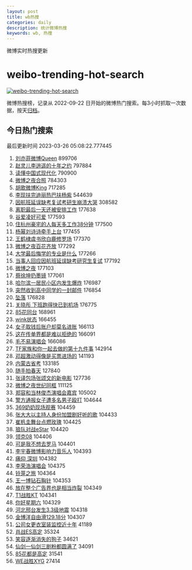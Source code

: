 ```yaml
---
layout: post
title: wb热搜
categories: daily
description: 统计微博热搜
keywords: wb, 热搜
---
```


微博实时热搜更新

# weibo-trending-hot-search

[![weibo-trending-hot-search](https://github.com/ameizi/weibo-trending-hot-search/actions/workflows/ci.yml/badge.svg)](https://github.com/ameizi/weibo-trending-hot-search/actions/workflows/ci.yml)

微博热搜榜，记录从 2022-09-22 日开始的微博热门搜索。每3小时抓取一次数据，按天[归档](./archives)。

## 今日热门搜索

<!-- BEGIN --> 
最后更新时间 2023-03-26 05:08:22.777445 
1. [刘亦菲微博Queen](https://s.weibo.com/weibo?q=%23%E5%88%98%E4%BA%A6%E8%8F%B2%E5%BE%AE%E5%8D%9AQueen%23&t=31&band_rank=1&Refer=top) 899706
1. [赵灵儿李逍遥的十年之约](https://s.weibo.com/weibo?q=%E8%B5%B5%E7%81%B5%E5%84%BF%E6%9D%8E%E9%80%8D%E9%81%A5%E7%9A%84%E5%8D%81%E5%B9%B4%E4%B9%8B%E7%BA%A6&t=31&band_rank=2&Refer=top) 797884
1. [读懂中国式现代化](https://s.weibo.com/weibo?q=%23%E8%AF%BB%E6%87%82%E4%B8%AD%E5%9B%BD%E5%BC%8F%E7%8E%B0%E4%BB%A3%E5%8C%96%23&t=31&band_rank=3&Refer=top) 790900
1. [微博之夜合照](https://s.weibo.com/weibo?q=%23%E5%BE%AE%E5%8D%9A%E4%B9%8B%E5%A4%9C%E5%90%88%E7%85%A7%23&t=31&band_rank=4&Refer=top) 784303
1. [胡歌微博King](https://s.weibo.com/weibo?q=%23%E8%83%A1%E6%AD%8C%E5%BE%AE%E5%8D%9AKing%23&t=31&band_rank=5&Refer=top) 717285
1. [李现扶完迪丽热巴扶杨紫](https://s.weibo.com/weibo?q=%23%E6%9D%8E%E7%8E%B0%E6%89%B6%E5%AE%8C%E8%BF%AA%E4%B8%BD%E7%83%AD%E5%B7%B4%E6%89%B6%E6%9D%A8%E7%B4%AB%23&t=31&band_rank=6&Refer=top) 544639
1. [因航班延误缺考复试考研生崩溃大哭](https://s.weibo.com/weibo?q=%23%E5%9B%A0%E8%88%AA%E7%8F%AD%E5%BB%B6%E8%AF%AF%E7%BC%BA%E8%80%83%E5%A4%8D%E8%AF%95%E8%80%83%E7%A0%94%E7%94%9F%E5%B4%A9%E6%BA%83%E5%A4%A7%E5%93%AD%23&t=31&band_rank=7&Refer=top) 308582
1. [离职最后一天还被安排工作](https://s.weibo.com/weibo?q=%23%E7%A6%BB%E8%81%8C%E6%9C%80%E5%90%8E%E4%B8%80%E5%A4%A9%E8%BF%98%E8%A2%AB%E5%AE%89%E6%8E%92%E5%B7%A5%E4%BD%9C%23&t=31&band_rank=8&Refer=top) 177638
1. [谷爱凌好可爱](https://s.weibo.com/weibo?q=%23%E8%B0%B7%E7%88%B1%E5%87%8C%E5%A5%BD%E5%8F%AF%E7%88%B1%23&t=31&band_rank=9&Refer=top) 177593
1. [住杭州豪宅的人每天多工作38分钟](https://s.weibo.com/weibo?q=%23%E4%BD%8F%E6%9D%AD%E5%B7%9E%E8%B1%AA%E5%AE%85%E7%9A%84%E4%BA%BA%E6%AF%8F%E5%A4%A9%E5%A4%9A%E5%B7%A5%E4%BD%9C38%E5%88%86%E9%92%9F%23&t=31&band_rank=10&Refer=top) 177500
1. [杨幂刘诗诗牵手上台](https://s.weibo.com/weibo?q=%23%E6%9D%A8%E5%B9%82%E5%88%98%E8%AF%97%E8%AF%97%E7%89%B5%E6%89%8B%E4%B8%8A%E5%8F%B0%23&t=31&band_rank=11&Refer=top) 177455
1. [王鹤棣虞书欣白鹿修罗场](https://s.weibo.com/weibo?q=%23%E7%8E%8B%E9%B9%A4%E6%A3%A3%E8%99%9E%E4%B9%A6%E6%AC%A3%E7%99%BD%E9%B9%BF%E4%BF%AE%E7%BD%97%E5%9C%BA%23&t=31&band_rank=12&Refer=top) 177370
1. [微博之夜百花齐放](https://s.weibo.com/weibo?q=%23%E5%BE%AE%E5%8D%9A%E4%B9%8B%E5%A4%9C%E7%99%BE%E8%8A%B1%E9%BD%90%E6%94%BE%23&t=31&band_rank=13&Refer=top) 177292
1. [大学最后悔学的专业是什么](https://s.weibo.com/weibo?q=%23%E5%A4%A7%E5%AD%A6%E6%9C%80%E5%90%8E%E6%82%94%E5%AD%A6%E7%9A%84%E4%B8%93%E4%B8%9A%E6%98%AF%E4%BB%80%E4%B9%88%23&t=31&band_rank=14&Refer=top) 177266
1. [当事人回应因航班延误缺考研究生复试](https://s.weibo.com/weibo?q=%23%E5%BD%93%E4%BA%8B%E4%BA%BA%E5%9B%9E%E5%BA%94%E5%9B%A0%E8%88%AA%E7%8F%AD%E5%BB%B6%E8%AF%AF%E7%BC%BA%E8%80%83%E7%A0%94%E7%A9%B6%E7%94%9F%E5%A4%8D%E8%AF%95%23&t=31&band_rank=15&Refer=top) 177192
1. [微博之夜](https://s.weibo.com/weibo?q=%E5%BE%AE%E5%8D%9A%E4%B9%8B%E5%A4%9C&t=31&band_rank=16&Refer=top) 177103
1. [蔡徐坤扔墨镜](https://s.weibo.com/weibo?q=%E8%94%A1%E5%BE%90%E5%9D%A4%E6%89%94%E5%A2%A8%E9%95%9C&t=31&band_rank=17&Refer=top) 177061
1. [哈尔滨一居民小区内发生爆炸](https://s.weibo.com/weibo?q=%23%E5%93%88%E5%B0%94%E6%BB%A8%E4%B8%80%E5%B1%85%E6%B0%91%E5%B0%8F%E5%8C%BA%E5%86%85%E5%8F%91%E7%94%9F%E7%88%86%E7%82%B8%23&t=31&band_rank=18&Refer=top) 176987
1. [突然收到高中同学的一封邮件](https://s.weibo.com/weibo?q=%23%E7%AA%81%E7%84%B6%E6%94%B6%E5%88%B0%E9%AB%98%E4%B8%AD%E5%90%8C%E5%AD%A6%E7%9A%84%E4%B8%80%E5%B0%81%E9%82%AE%E4%BB%B6%23&t=31&band_rank=19&Refer=top) 176854
1. [坠落](https://s.weibo.com/weibo?q=%E5%9D%A0%E8%90%BD&t=31&band_rank=20&Refer=top) 176828
1. [关晓彤 下班跑得快已到机场](https://s.weibo.com/weibo?q=%E5%85%B3%E6%99%93%E5%BD%A4%20%E4%B8%8B%E7%8F%AD%E8%B7%91%E5%BE%97%E5%BF%AB%E5%B7%B2%E5%88%B0%E6%9C%BA%E5%9C%BA&t=31&band_rank=21&Refer=top) 176775
1. [85花同台](https://s.weibo.com/weibo?q=85%E8%8A%B1%E5%90%8C%E5%8F%B0&t=31&band_rank=22&Refer=top) 168961
1. [wink状态](https://s.weibo.com/weibo?q=%23wink%E7%8A%B6%E6%80%81%23&t=31&band_rank=23&Refer=top) 166455
1. [女子取钱后账户却莫名进账](https://s.weibo.com/weibo?q=%23%E5%A5%B3%E5%AD%90%E5%8F%96%E9%92%B1%E5%90%8E%E8%B4%A6%E6%88%B7%E5%8D%B4%E8%8E%AB%E5%90%8D%E8%BF%9B%E8%B4%A6%23&t=31&band_rank=24&Refer=top) 166113
1. [这在传单界都是难以拒绝的](https://s.weibo.com/weibo?q=%23%E8%BF%99%E5%9C%A8%E4%BC%A0%E5%8D%95%E7%95%8C%E9%83%BD%E6%98%AF%E9%9A%BE%E4%BB%A5%E6%8B%92%E7%BB%9D%E7%9A%84%23&t=31&band_rank=25&Refer=top) 166091
1. [毛不易演唱会](https://s.weibo.com/weibo?q=%E6%AF%9B%E4%B8%8D%E6%98%93%E6%BC%94%E5%94%B1%E4%BC%9A&t=31&band_rank=26&Refer=top) 166086
1. [TF家族和你一起去做的第十九件事](https://s.weibo.com/weibo?q=%23TF%E5%AE%B6%E6%97%8F%E5%92%8C%E4%BD%A0%E4%B8%80%E8%B5%B7%E5%8E%BB%E5%81%9A%E7%9A%84%E7%AC%AC%E5%8D%81%E4%B9%9D%E4%BB%B6%E4%BA%8B%23&t=31&band_rank=27&Refer=top) 142914
1. [邓超激动得像是买票进场的](https://s.weibo.com/weibo?q=%23%E9%82%93%E8%B6%85%E6%BF%80%E5%8A%A8%E5%BE%97%E5%83%8F%E6%98%AF%E4%B9%B0%E7%A5%A8%E8%BF%9B%E5%9C%BA%E7%9A%84%23&t=31&band_rank=28&Refer=top) 141193
1. [内蒙古省考](https://s.weibo.com/weibo?q=%E5%86%85%E8%92%99%E5%8F%A4%E7%9C%81%E8%80%83&t=31&band_rank=29&Refer=top) 133185
1. [随手拍春天](https://s.weibo.com/weibo?q=%23%E9%9A%8F%E6%89%8B%E6%8B%8D%E6%98%A5%E5%A4%A9%23&t=31&band_rank=30&Refer=top) 127840
1. [张译包场张颂文的新电影](https://s.weibo.com/weibo?q=%23%E5%BC%A0%E8%AF%91%E5%8C%85%E5%9C%BA%E5%BC%A0%E9%A2%82%E6%96%87%E7%9A%84%E6%96%B0%E7%94%B5%E5%BD%B1%23&t=31&band_rank=31&Refer=top) 127736
1. [微博之夜世纪同框](https://s.weibo.com/weibo?q=%23%E5%BE%AE%E5%8D%9A%E4%B9%8B%E5%A4%9C%E4%B8%96%E7%BA%AA%E5%90%8C%E6%A1%86%23&t=31&band_rank=32&Refer=top) 111125
1. [郑容和当林俊杰演唱会嘉宾](https://s.weibo.com/weibo?q=%23%E9%83%91%E5%AE%B9%E5%92%8C%E5%BD%93%E6%9E%97%E4%BF%8A%E6%9D%B0%E6%BC%94%E5%94%B1%E4%BC%9A%E5%98%89%E5%AE%BE%23&t=31&band_rank=33&Refer=top) 105002
1. [警方通报女子遭多名男子殴打](https://s.weibo.com/weibo?q=%23%E8%AD%A6%E6%96%B9%E9%80%9A%E6%8A%A5%E5%A5%B3%E5%AD%90%E9%81%AD%E5%A4%9A%E5%90%8D%E7%94%B7%E5%AD%90%E6%AE%B4%E6%89%93%23&t=31&band_rank=34&Refer=top) 104644
1. [369奶奶现场观赛](https://s.weibo.com/weibo?q=%23369%E5%A5%B6%E5%A5%B6%E7%8E%B0%E5%9C%BA%E8%A7%82%E8%B5%9B%23&t=31&band_rank=35&Refer=top) 104459
1. [张大大以主持人身份加盟剧好听的歌](https://s.weibo.com/weibo?q=%23%E5%BC%A0%E5%A4%A7%E5%A4%A7%E4%BB%A5%E4%B8%BB%E6%8C%81%E4%BA%BA%E8%BA%AB%E4%BB%BD%E5%8A%A0%E7%9B%9F%E5%89%A7%E5%A5%BD%E5%90%AC%E7%9A%84%E6%AD%8C%23&t=31&band_rank=36&Refer=top) 104433
1. [崔杋圭舞台点燃玫瑰](https://s.weibo.com/weibo?q=%23%E5%B4%94%E6%9D%8B%E5%9C%AD%E8%88%9E%E5%8F%B0%E7%82%B9%E7%87%83%E7%8E%AB%E7%91%B0%23&t=31&band_rank=37&Refer=top) 104425
1. [狼队对战eStar](https://s.weibo.com/weibo?q=%23%E7%8B%BC%E9%98%9F%E5%AF%B9%E6%88%98eStar%23&t=31&band_rank=38&Refer=top) 104420
1. [领克08](https://s.weibo.com/weibo?q=%E9%A2%86%E5%85%8B08&t=31&band_rank=39&Refer=top) 104406
1. [可是我不想去罗马](https://s.weibo.com/weibo?q=%23%E5%8F%AF%E6%98%AF%E6%88%91%E4%B8%8D%E6%83%B3%E5%8E%BB%E7%BD%97%E9%A9%AC%23&t=31&band_rank=40&Refer=top) 104401
1. [李宇春微博影响力音乐人](https://s.weibo.com/weibo?q=%23%E6%9D%8E%E5%AE%87%E6%98%A5%E5%BE%AE%E5%8D%9A%E5%BD%B1%E5%93%8D%E5%8A%9B%E9%9F%B3%E4%B9%90%E4%BA%BA%23&t=31&band_rank=41&Refer=top) 104393
1. [痛仰 深圳](https://s.weibo.com/weibo?q=%E7%97%9B%E4%BB%B0%20%E6%B7%B1%E5%9C%B3&t=31&band_rank=42&Refer=top) 104382
1. [李荣浩演唱会](https://s.weibo.com/weibo?q=%E6%9D%8E%E8%8D%A3%E6%B5%A9%E6%BC%94%E5%94%B1%E4%BC%9A&t=31&band_rank=43&Refer=top) 104375
1. [铃芽之旅](https://s.weibo.com/weibo?q=%23%E9%93%83%E8%8A%BD%E4%B9%8B%E6%97%85%23&t=31&band_rank=44&Refer=top) 104364
1. [王一博钻石胸针](https://s.weibo.com/weibo?q=%23%E7%8E%8B%E4%B8%80%E5%8D%9A%E9%92%BB%E7%9F%B3%E8%83%B8%E9%92%88%23&t=31&band_rank=45&Refer=top) 104353
1. [放在整个广告界也是相当炸裂](https://s.weibo.com/weibo?q=%23%E6%94%BE%E5%9C%A8%E6%95%B4%E4%B8%AA%E5%B9%BF%E5%91%8A%E7%95%8C%E4%B9%9F%E6%98%AF%E7%9B%B8%E5%BD%93%E7%82%B8%E8%A3%82%23&t=31&band_rank=46&Refer=top) 104349
1. [T1战胜KT](https://s.weibo.com/weibo?q=%23T1%E6%88%98%E8%83%9CKT%23&t=31&band_rank=47&Refer=top) 104341
1. [你好星期六](https://s.weibo.com/weibo?q=%E4%BD%A0%E5%A5%BD%E6%98%9F%E6%9C%9F%E5%85%AD&t=31&band_rank=48&Refer=top) 104329
1. [河北邢台发生3.3级地震](https://s.weibo.com/weibo?q=%23%E6%B2%B3%E5%8C%97%E9%82%A2%E5%8F%B0%E5%8F%91%E7%94%9F3.3%E7%BA%A7%E5%9C%B0%E9%9C%87%23&t=31&band_rank=49&Refer=top) 104318
1. [金博洋自由滑129.18分](https://s.weibo.com/weibo?q=%23%E9%87%91%E5%8D%9A%E6%B4%8B%E8%87%AA%E7%94%B1%E6%BB%91129.18%E5%88%86%23&t=31&band_rank=50&Refer=top) 104307
1. [公司女更衣室装监控近十年](https://s.weibo.com/weibo?q=%23%E5%85%AC%E5%8F%B8%E5%A5%B3%E6%9B%B4%E8%A1%A3%E5%AE%A4%E8%A3%85%E7%9B%91%E6%8E%A7%E8%BF%91%E5%8D%81%E5%B9%B4%23&t=31&band_rank=10&Refer=top) 41189
1. [肖战ES高定](https://s.weibo.com/weibo?q=%23%E8%82%96%E6%88%98ES%E9%AB%98%E5%AE%9A%23&t=31&band_rank=19&Refer=top) 35324
1. [笑容逐渐消失的狗子](https://s.weibo.com/weibo?q=%23%E7%AC%91%E5%AE%B9%E9%80%90%E6%B8%90%E6%B6%88%E5%A4%B1%E7%9A%84%E7%8B%97%E5%AD%90%23&t=31&band_rank=23&Refer=top) 34621
1. [仙剑一仙剑三剧粉都圆满了](https://s.weibo.com/weibo?q=%E4%BB%99%E5%89%91%E4%B8%80%E4%BB%99%E5%89%91%E4%B8%89%E5%89%A7%E7%B2%89%E9%83%BD%E5%9C%86%E6%BB%A1%E4%BA%86&t=31&band_rank=26&Refer=top) 34091
1. [85花都是高定](https://s.weibo.com/weibo?q=%2385%E8%8A%B1%E9%83%BD%E6%98%AF%E9%AB%98%E5%AE%9A%23&t=31&band_rank=29&Refer=top) 31541
1. [WE战胜XYG](https://s.weibo.com/weibo?q=%23WE%E6%88%98%E8%83%9CXYG%23&t=31&band_rank=49&Refer=top) 27414
<!-- END -->
